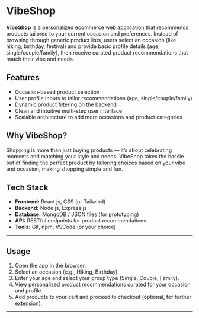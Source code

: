 # VibeShop

**VibeShop** is a personalized ecommerce web application that recommends products tailored to your current occasion and preferences. Instead of browsing through generic product lists, users select an occasion (like hiking, birthday, festival) and provide basic profile details (age, single/couple/family), then receive curated product recommendations that match their vibe and needs.

## Features

* Occasion-based product selection
* User profile inputs to tailor recommendations (age, single/couple/family)
* Dynamic product filtering on the backend
* Clean and intuitive multi-step user interface
* Scalable architecture to add more occasions and product categories

## Why VibeShop?

Shopping is more than just buying products — it’s about celebrating moments and matching your style and needs. VibeShop takes the hassle out of finding the perfect product by tailoring choices based on your vibe and occasion, making shopping simple and fun.


## Tech Stack

* **Frontend:** React.js, CSS (or Tailwind)
* **Backend:** Node.js, Express.js
* **Database:** MongoDB / JSON files (for prototyping)
* **API:** RESTful endpoints for product recommendations
* **Tools:** Git, npm, VSCode (or your choice)

---

## Usage

1. Open the app in the browser.
2. Select an occasion (e.g., Hiking, Birthday).
3. Enter your age and select your group type (Single, Couple, Family).
4. View personalized product recommendations curated for your occasion and profile.
5. Add products to your cart and proceed to checkout (optional, for further extension).

---

